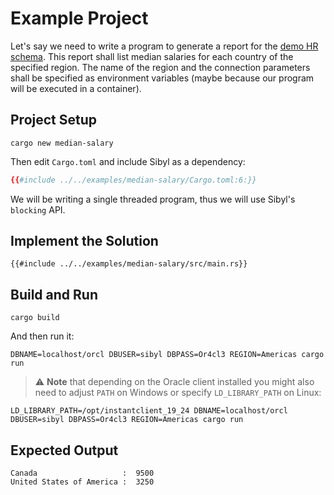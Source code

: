 # Example Project

Let's say we need to write a program to generate a report for the [demo HR schema][1]. This report shall list median salaries for each country of the specified region. The name of the region and the connection parameters shall be specified as environment variables (maybe because our program will be executed in a container).

## Project Setup

```shell
cargo new median-salary
```

Then edit `Cargo.toml` and include Sibyl as a dependency:

```toml
{{#include ../../examples/median-salary/Cargo.toml:6:}}
```

We will be writing a single threaded program, thus we will use Sibyl's `blocking` API.

## Implement the Solution

```rust,noplayground
{{#include ../../examples/median-salary/src/main.rs}}
```

## Build and Run

```shell
cargo build
```

And then run it:

```shell
DBNAME=localhost/orcl DBUSER=sibyl DBPASS=Or4cl3 REGION=Americas cargo run
```
> ⚠ **Note** that depending on the Oracle client installed you might also need to adjust `PATH` on Windows or specify `LD_LIBRARY_PATH` on Linux:

```shell
LD_LIBRARY_PATH=/opt/instantclient_19_24 DBNAME=localhost/orcl DBUSER=sibyl DBPASS=Or4cl3 REGION=Americas cargo run
```

## Expected Output

```plaintext
Canada                   :  9500
United States of America :  3250
```

[1]: https://docs.oracle.com/en/database/oracle/oracle-database/19/comsc/installing-sample-schemas.html#GUID-1E645D09-F91F-4BA6-A286-57C5EC66321D
